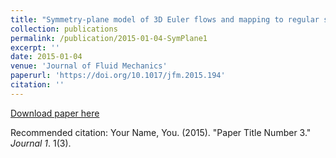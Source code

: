 ```yaml
---
title: "Symmetry-plane model of 3D Euler flows and mapping to regular systems to improve blowup assessment using numerical and analytical solutions"
collection: publications
permalink: /publication/2015-01-04-SymPlane1
excerpt: ''
date: 2015-01-04
venue: 'Journal of Fluid Mechanics'
paperurl: 'https://doi.org/10.1017/jfm.2015.194'
citation: ''
---
```


[Download paper here]()

Recommended citation: Your Name, You. (2015). "Paper Title Number 3." <i>Journal 1</i>. 1(3).
